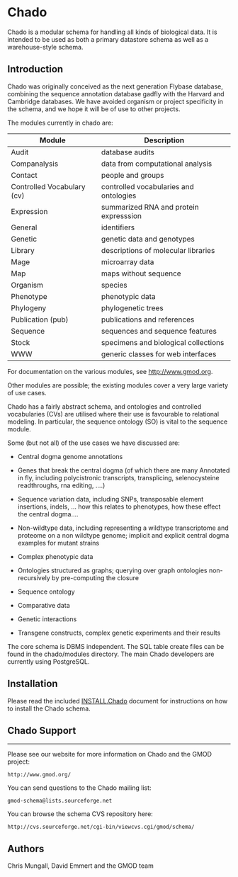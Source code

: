 # Chado

Chado is a modular schema for handling all kinds of biological
data.  It is intended to be used as both a primary datastore schema as
well as a warehouse-style schema.

## Introduction

Chado was originally conceived as the next generation Flybase
database, combining the sequence annotation database gadfly with the
Harvard and Cambridge databases.  We have avoided organism or
project specificity in the schema, and we hope it will be of use to
other projects.

The modules currently in chado are:

Module                     | Description
-------------------------- | ------------------------------
Audit                      | database audits
Companalysis               | data from computational analysis
Contact                    | people and groups
Controlled Vocabulary (cv) | controlled vocabularies and ontologies
Expression                 | summarized RNA and protein expresssion
General                    | identifiers
Genetic                    | genetic data and genotypes
Library                    | descriptions of molecular libraries
Mage                       | microarray data
Map                        | maps without sequence
Organism                   | species
Phenotype                  | phenotypic data
Phylogeny                  | phylogenetic trees
Publication (pub)          | publications and references
Sequence                   | sequences and sequence features
Stock                      | specimens and biological collections
WWW                        | generic classes for web interfaces

For documentation on the various modules, see http://www.gmod.org.

Other modules are possible; the existing modules cover a very large
variety of use cases.

Chado has a fairly abstract schema, and ontologies and controlled
vocabularies (CVs) are utilised where their use is favourable to
relational modeling.  In particular, the sequence ontology (SO) is vital to
the sequence module.

Some (but not all) of the use cases we have discussed are:

* Central dogma genome annotations

* Genes that break the central dogma (of which there are many
  Annotated in fly, including polycistronic transcripts, transplicing,
  selenocysteine readthroughs, rna editing, ....)

* Sequence variation data, including SNPs, transposable element
  insertions, indels, ... how this relates to phenotypes, how these
  effect the central dogma....

* Non-wildtype data, including representing a wildtype transcriptome
  and proteome on a non wildtype genome; implicit and explicit central
  dogma examples for mutant strains

* Complex phenotypic data

* Ontologies structured as graphs; querying over graph ontologies
  non-recursively by pre-computing the closure

* Sequence ontology

* Comparative data

* Genetic interactions

* Transgene constructs, complex genetic experiments and their results

The core schema is DBMS independent.  The SQL table create files can
be found in the chado/modules directory.  The main Chado developers
are currently using PostgreSQL.


## Installation

Please read the included [INSTALL.Chado](./INSTALL.Chado) document for instructions on how to
install the Chado schema.

## Chado Support
-------------

Please see our website for more information on Chado and the GMOD project:

    http://www.gmod.org/

You can send questions to the Chado mailing list:

    gmod-schema@lists.sourceforge.net

You can browse the schema CVS repository here:

    http://cvs.sourceforge.net/cgi-bin/viewcvs.cgi/gmod/schema/


## Authors

Chris Mungall, David Emmert and the GMOD team
